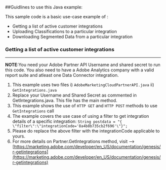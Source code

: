 ##Guidlines to use this Java example:

This sample code is a basic use-case example of :
* Getting a list of active customer integrations
* Uploading Classifications to a particular integration
* Downloading Segmented Data from a particular integration


### Getting a list of active customer integrations





----------
**NOTE**:You need your Adobe Partner API Username and shared secret to run this code.
You also need to have a Adobe Analytics company with a valid report suite and atleast one Data Connector integration.

1. This example uses two files i) `AdobeMarketingCloudPartnerAPI.java` ii) `GetIntegrations.java` 
2. Replace your Username and Shared Secret as commented in GetIntegrations.java. This file has the main method.
3. This example shows the use of `HTTP GET` and `HTTP POST` methods to use `GetIntegrations` call
4. The example covers the use case of using a filter to get integration details of a specific integration:
                    ```String postdata = "{ \"filter\":\"integrationCode='8a4b8b735cb2f696'\"}";```
5. Please do replace the above filter with the integrationCode applicable to yours.
6. For more details on Partner.GetIntegrations method, visit --> [https://marketing.adobe.com/developer/en_US/documentation/genesis/r-getintegrations](https://marketing.adobe.com/developer/en_US/documentation/genesis/r-getintegrations)